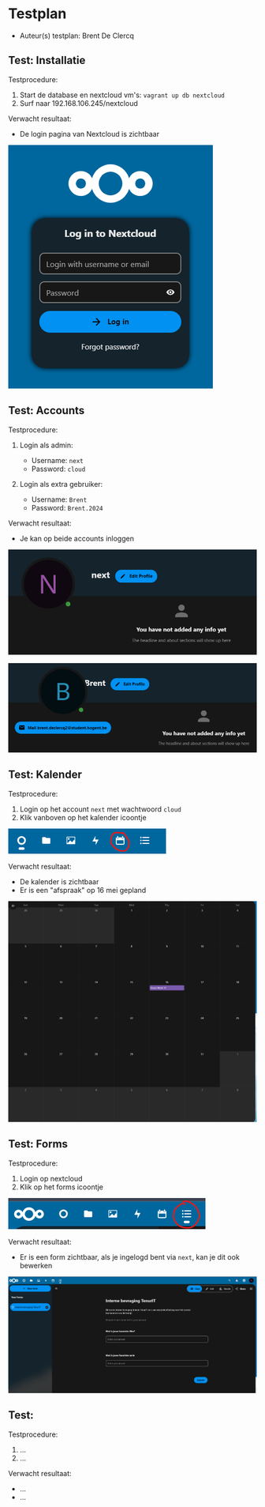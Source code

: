 # Testplan

- Auteur(s) testplan: Brent De Clercq

## Test: Installatie

Testprocedure:

1. Start de database en nextcloud vm's: `vagrant up db nextcloud`
2. Surf naar 192.168.106.245/nextcloud

Verwacht resultaat:

- De login pagina van Nextcloud is zichtbaar

<!-- Voeg hier eventueel een screenshot van het verwachte resultaat in. -->

![Login Pagina](./img/login_page.png)

## Test: Accounts

Testprocedure:

1. Login als admin:

   - Username: `next`
   - Password: `cloud`

2. Login als extra gebruiker:

   - Username: `Brent`
   - Password: `Brent.2024`

Verwacht resultaat:

- Je kan op beide accounts inloggen

<!-- Voeg hier eventueel een screenshot van het verwachte resultaat in. -->

![Account next](./img/account_next.png)

![Account Brent](./img/account_brent.png)

## Test: Kalender

Testprocedure:

1. Login op het account `next` met wachtwoord `cloud`
2. Klik vanboven op het kalender icoontje

![Kalender icoon](./img/kalender_icoon.png)

Verwacht resultaat:

- De kalender is zichtbaar
- Er is een "afspraak" op 16 mei gepland

<!-- Voeg hier eventueel een screenshot van het verwachte resultaat in. -->

![Kalender](./img/kalender.png)

## Test: Forms

Testprocedure:

1. Login op nextcloud
2. Klik op het forms icoontje

![Forms icoon](./img/forms_icoon.png)

Verwacht resultaat:

- Er is een form zichtbaar, als je ingelogd bent via `next`, kan je dit ook bewerken

<!-- Voeg hier eventueel een screenshot van het verwachte resultaat in. -->

![form](./img/form.png)

## Test: <!-- Omschrijving test. -->

Testprocedure:

1. ...
2. ...

Verwacht resultaat:

- ...
- ...

<!-- Voeg hier eventueel een screenshot van het verwachte resultaat in. -->
